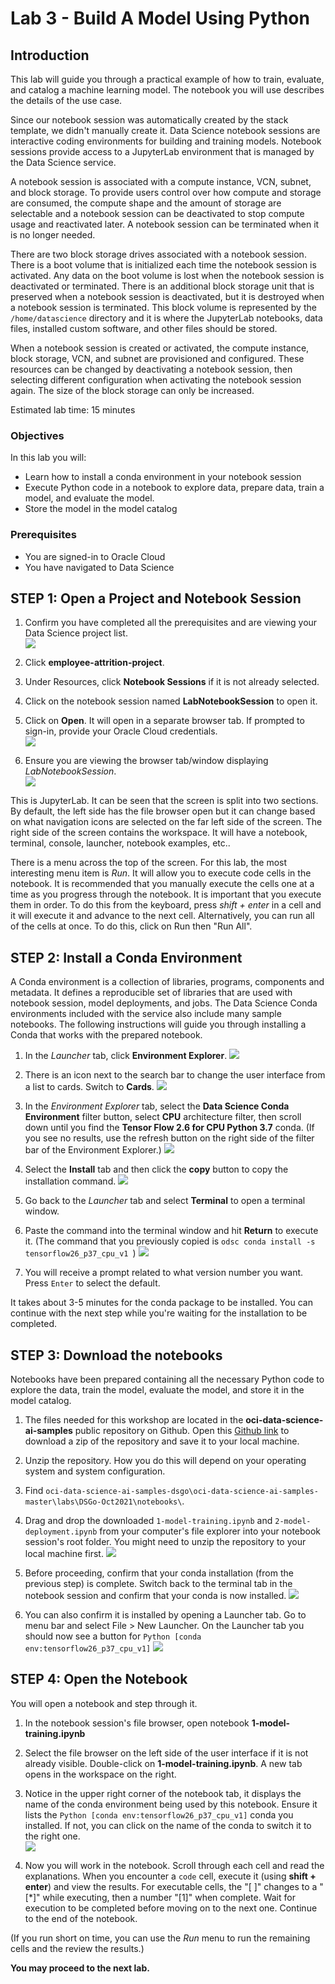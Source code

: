 # Lab 3 - Build A Model Using Python

## Introduction

This lab will guide you through a practical example of how to train, evaluate, and catalog a machine learning model. The notebook you will use describes the details of the use case.

Since our notebook session was automatically created by the stack template, we didn't manually create it. Data Science notebook sessions are interactive coding environments for building and training models. Notebook sessions provide access to a JupyterLab environment that is managed by the Data Science service.

A notebook session is associated with a compute instance, VCN, subnet, and block storage. To provide users control over how compute and storage are consumed, the compute shape and the amount of storage are selectable and a notebook session can be deactivated to stop compute usage and reactivated later. A notebook session can be terminated when it is no longer needed.

There are two block storage drives associated with a notebook session. There is a boot volume that is initialized each time the notebook session is activated. Any data on the boot volume is lost when the notebook session is deactivated or terminated. There is an additional block storage unit that is preserved when a notebook session is deactivated, but it is destroyed when a notebook session is terminated. This block volume is represented by the ``/home/datascience`` directory and it is where the JupyterLab notebooks, data files, installed custom software, and other files should be stored.

When a notebook session is created or activated, the compute instance, block storage, VCN, and subnet are provisioned and configured. These resources can be changed by deactivating a notebook session, then selecting different configuration when activating the notebook session again. The size of the block storage can only be increased.

Estimated lab time: 15 minutes

### Objectives
In this lab you will:
* Learn how to install a conda environment in your notebook session
* Execute Python code in a notebook to explore data, prepare data, train a model, and evaluate the model.
* Store the model in the model catalog

### Prerequisites
* You are signed-in to Oracle Cloud
* You have navigated to Data Science

## **STEP 1:** Open a Project and Notebook Session

1. Confirm you have completed all the prerequisites and are viewing your Data Science project list. <br/>
  ![](images/projects.png)

1. Click **employee-attrition-project**.

1. Under Resources, click **Notebook Sessions** if it is not already selected.

1. Click on the notebook session named **LabNotebookSession** to open it.

1. Click on **Open**. It will open in a separate browser tab. If prompted to sign-in, provide your Oracle Cloud credentials.<br/>
  ![](images/ns-open.png)

1. Ensure you are viewing the browser tab/window displaying *LabNotebookSession*. <br/> 
  ![](images/notebook-session.png)

  This is JupyterLab. It can be seen that the screen is split into two sections. By default, the left side has the file browser open but it can change based on what navigation icons are selected on the far left side of the screen. The right side of the screen contains the workspace. It will have a notebook, terminal, console, launcher, notebook examples, etc..

  There is a menu across the top of the screen. For this lab, the most interesting menu item is *Run*. It will allow you to execute code cells in the notebook. It is recommended that you manually execute the cells one at a time as you progress through the notebook. It is important that you execute them in order. To do this from the keyboard, press *shift + enter* in a cell and it will execute it and advance to the next cell. Alternatively, you can run all of the cells at once. To do this, click on Run then "Run All".

## **STEP 2:** Install a Conda Environment

A Conda environment is a collection of libraries, programs, components and metadata. It defines a reproducible set of libraries that are used with notebook session, model deployments, and jobs. The Data Science Conda environments included with the service also include many sample notebooks. The following instructions will guide you through installing a Conda that works with the prepared notebook.

  1. In the *Launcher* tab, click **Environment Explorer**.
    ![](images/notebook_launcher.png)

  1. There is an icon next to the search bar to change the user interface from a list to cards. Switch to **Cards**.
    ![](images/list-cards.png)

  1. In the *Environment Explorer* tab, select the **Data Science Conda Environment** filter button, select **CPU** architecture filter, then scroll down until you find the **Tensor Flow 2.6 for CPU Python 3.7** conda. (If you see no results, use the refresh button on the right side of the filter bar of the Environment Explorer.)
    ![](images/notebook_ee_condaTF26.png)

  1. Select the **Install** tab and then click the **copy** button to copy the installation command.
    ![](images/notebook_ee_condaTF26-install.png)

  1. Go back to the *Launcher* tab and select **Terminal** to open a terminal window.

  1. Paste the command into the terminal window and hit **Return** to execute it. (The command that you previously copied is `odsc conda install -s tensorflow26_p37_cpu_v1 `)
    ![](images/notebook-terminal-condaTF26-install.png)

  1. You will receive a prompt related to what version number you want. Press `Enter` to select the default.

  It takes about 3-5 minutes for the conda package to be installed. You can continue with the next step while you're waiting for the installation to be completed.

## **STEP 3:** Download the notebooks
Notebooks have been prepared containing all the necessary Python code to explore the data, train the model, evaluate the model, and store it in the model catalog.

  1. The files needed for this workshop are located in the **oci-data-science-ai-samples** public repository on Github. Open this [Github link](https://github.com/oracle/oci-data-science-ai-samples/archive/refs/heads/master.zip) to download a zip of the repository and save it to your local machine.

  1. Unzip the repository. How you do this will depend on your operating system and system configuration.

  1. Find `oci-data-science-ai-samples-dsgo\oci-data-science-ai-samples-master\labs\DSGo-Oct2021\notebooks\`.

  1. Drag and drop the downloaded `1-model-training.ipynb` and `2-model-deployment.ipynb` from your computer's file explorer into your notebook session's root folder. You might need to unzip the repository to your local machine first.
  ![](images/notebook-employee-attrition.png)

  1. Before proceeding, confirm that your conda installation (from the previous step) is complete. Switch back to the terminal tab in the notebook session and confirm that your conda is now installed.
  ![](images/notebook-terminal-condaTF26-install-finish.png)

  1. You can also confirm it is installed by opening a Launcher tab. Go to menu bar and select File > New Launcher. On the Launcher tab you should now see a button for `Python [conda env:tensorflow26_p37_cpu_v1]`
  ![](images/conda-installed.png)

## **STEP 4:** Open the Notebook
You will open a notebook and step through it.

  1. In the notebook session's file browser, open notebook **1-model-training.ipynb**

  1. Select the file browser on the left side of the user interface if it is not already visible. Double-click on **1-model-training.ipynb**. A new tab opens in the workspace on the right.

  1. Notice in the upper right corner of the notebook tab, it displays the name of the conda environment being used by this notebook. Ensure it lists the `Python [conda env:tensorflow26_p37_cpu_v1]` conda you installed. If not, you can click on the name of the conda to switch it to the right one. <br/> ![](images/notebook-conda.png)

  1. Now you will work in the notebook. Scroll through each cell and read the explanations. When you encounter a `code` cell, execute it (using **shift + enter**) and view the results. For executable cells, the "\[ ]" changes to a "[\*]" while executing, then a number "[1]" when complete. Wait for execution to be completed before moving on to the next one. Continue to the end of the notebook.

  (If you run short on time, you can use the *Run* menu to run the remaining cells and the review the results.)


**You may proceed to the next lab.**
